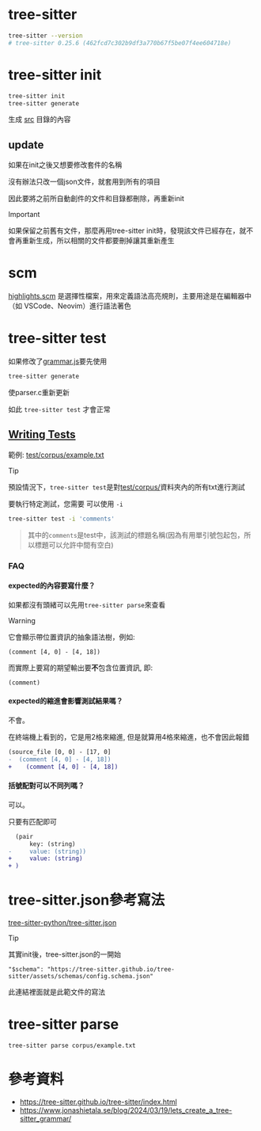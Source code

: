 # tree-sitter

```sh
tree-sitter --version
# tree-sitter 0.25.6 (462fcd7c302b9df3a770b67f5be07f4ee604718e)
```

# tree-sitter init

```sh
tree-sitter init
tree-sitter generate
```

生成 [src](./src) 目錄的內容

## update

如果在init之後又想要修改套件的名稱

沒有辦法只改一個json文件，就套用到所有的項目

因此要將之前所自動創件的文件和目錄都刪除，再重新init

> [!IMPORTANT]
> 如果保留之前舊有文件，那麼再用tree-sitter init時，發現該文件已經存在，就不會再重新生成，所以相關的文件都要刪掉讓其重新產生

# scm

[highlights.scm](queries/strings/highlights.scm) 是選擇性檔案，用來定義語法高亮規則，主要用途是在編輯器中（如 VSCode、Neovim）進行語法著色

# tree-sitter test

如果修改了[grammar.js](grammar.js)要先使用

```sh
tree-sitter generate
```

使parser.c重新更新

如此 `tree-sitter test` 才會正常


## [Writing Tests](https://tree-sitter.github.io/tree-sitter/creating-parsers/5-writing-tests.html)

範例: [test/corpus/example.txt](test/corpus/example.txt)

> [!TIP]
> 預設情況下，`tree-sitter test`是對[test/corpus/](test/corpus/)資料夾內的所有txt進行測試

要執行特定測試，您需要 可以使用 `-i`

```sh
tree-sitter test -i 'comments'
```

> 其中的`comments`是test中，該測試的標題名稱(因為有用單引號包起包，所以標題可以允許中間有空白)


### FAQ

#### expected的內容要寫什麼？

如果都沒有頭緒可以先用`tree-sitter parse`來查看

> [!WARNING]
> 它會顯示帶位置資訊的抽象語法樹，例如:
>
> `(comment [4, 0] - [4, 18])`
>
> 而實際上要寫的期望輸出要**不**包含位置資訊, 即:
>
> `(comment)`


#### expected的縮進會影響測試結果嗎？

不會。

在終端機上看到的，它是用2格來縮進, 但是就算用4格來縮進，也不會因此報錯

```diff
(source_file [0, 0] - [17, 0]
-  (comment [4, 0] - [4, 18])
+    (comment [4, 0] - [4, 18])
```

#### 括號配對可以不同列嗎？

可以。

只要有匹配即可

```diff
  (pair
      key: (string)
-     value: (string))
+     value: (string)
+ )
```


# tree-sitter.json參考寫法

[tree-sitter-python/tree-sitter.json](https://github.com/tree-sitter/tree-sitter-python/blob/710796b8b877a970297106e5bbc8e2afa47f86ec/tree-sitter.json#L1-L42)


> [!TIP]
> 其實init後，tree-sitter.json的一開始
>
> `"$schema": "https://tree-sitter.github.io/tree-sitter/assets/schemas/config.schema.json"`
>
> 此連結裡面就是此範文件的寫法

# tree-sitter parse

```
tree-sitter parse corpus/example.txt
```

# 參考資料

- https://tree-sitter.github.io/tree-sitter/index.html
- https://www.jonashietala.se/blog/2024/03/19/lets_create_a_tree-sitter_grammar/
